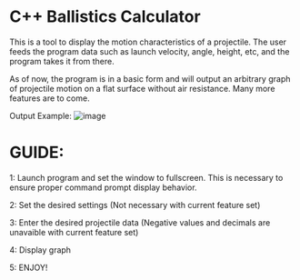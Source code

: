 # C++ Ballistics Calculator

This is a tool to display the motion characteristics of a projectile. The user feeds the program data such as launch velocity, angle, height, etc, and the program takes it from there.

As of now, the program is in a basic form and will output an arbitrary graph of projectile motion on a flat surface without air resistance. Many more features are to come.

Output Example:
![image](https://github.com/user-attachments/assets/0b73bbc7-8dbd-46fd-b7d7-e92e75cacd6c)

# GUIDE:

1: Launch program and set the window to fullscreen. This is necessary to ensure proper command prompt display behavior.

2: Set the desired settings (Not necessary with current feature set)

3: Enter the desired projectile data (Negative values and decimals are unavaible with current feature set)

4: Display graph

5: ENJOY!
